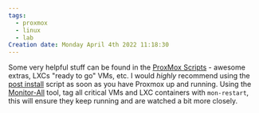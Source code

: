 ```yaml
---
tags:
  - proxmox
  - linux
  - lab
Creation date: Monday April 4th 2022 11:18:30
---
```

Some very helpful stuff can be found in the [ProxMox Scripts](https://community-scripts.github.io/ProxmoxVE/scripts) -  awesome extras, LXCs "ready to go" VMs, etc.
I would *highly* recommend using the [post install](https://community-scripts.github.io/ProxmoxVE/scripts?id=post-pve-install) script as soon as you have Proxmox up and running.
Using the [Monitor-All](https://community-scripts.github.io/ProxmoxVE/scripts?id=monitor-all) tool, tag all critical VMs and LXC containers with `mon-restart`, this will ensure they keep running and are watched a bit more closely.